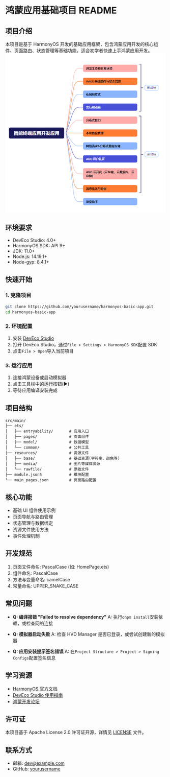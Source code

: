 # 鸿蒙应用基础项目 README

## 项目介绍

本项目是基于 HarmonyOS 开发的基础应用框架，包含鸿蒙应用开发的核心组件、页面路由、状态管理等基础功能，适合初学者快速上手鸿蒙应用开发。
![alt text](image.png)

## 环境要求

- DevEco Studio: 4.0+
- HarmonyOS SDK: API 9+
- JDK: 11.0+
- Node.js: 14.19.1+
- Node-gyp: 8.4.1+

## 快速开始

### 1. 克隆项目

```bash
git clone https://github.com/yourusername/harmonyos-basic-app.git
cd harmonyos-basic-app
```

### 2. 环境配置

1. 安装 [DevEco Studio](https://developer.harmonyos.com/cn/develop/deveco-studio)
2. 打开 DevEco Studio，通过`File > Settings > HarmonyOS SDK`配置 SDK
3. 点击`File > Open`导入当前项目

### 3. 运行应用

1. 连接鸿蒙设备或启动模拟器
2. 点击工具栏中的运行按钮(▶️)
3. 等待应用编译安装完成

## 项目结构

```
src/main/
├── ets/
│   ├── entryability/       # 应用入口
│   ├── pages/              # 页面组件
│   ├── model/              # 数据模型
│   └── common/             # 公共工具
├── resources/              # 资源文件
│   ├── base/               # 基础资源(字符串、颜色等)
│   ├── media/              # 图片等媒体资源
│   └── rawfile/            # 原始文件
├── module.json5            # 模块配置
└── main_pages.json         # 页面路由配置
```

## 核心功能

- 基础 UI 组件使用示例
- 页面导航与路由管理
- 状态管理与数据绑定
- 资源文件使用方法
- 事件处理机制

## 开发规范

1. 页面文件命名: PascalCase (如: HomePage.ets)
2. 组件命名: PascalCase
3. 方法与变量命名: camelCase
4. 常量命名: UPPER_SNAKE_CASE

## 常见问题

- **Q: 编译报错 "Failed to resolve dependency"**
  A: 执行`ohpm install`安装依赖，或检查网络连接

- **Q: 模拟器启动失败**
  A: 检查 HVD Manager 是否已登录，或尝试创建新的模拟器

- **Q: 应用安装提示签名错误**
  A: 在`Project Structure > Project > Signing Configs`配置签名信息

## 学习资源

- [HarmonyOS 官方文档](https://developer.harmonyos.com/cn/docs/documentation/doc-guides/overview-0000001053902446)
- [DevEco Studio 使用指南](https://developer.harmonyos.com/cn/docs/documentation/doc-guides/deveco-studio-overview-0000001053582415)
- [鸿蒙开发论坛](https://developer.huawei.com/consumer/cn/forum/block/harmonyos)

## 许可证

本项目基于 Apache License 2.0 许可证开源，详情见 [LICENSE](LICENSE) 文件。

## 联系方式

- 邮箱: dev@example.com
- GitHub: [yourusername](https://github.com/yourusername)
